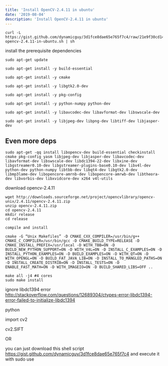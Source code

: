 ```yaml
---
title: 'Install OpenCV-2.4.11 in ubuntu'
date: '2019-08-04'
description: 'Install OpenCV-2.4.11 in ubuntu'
---
```

```
curl -L https://gist.github.com/dynamicguy/3d1fce8dae65e765f7c4/raw/21e9f30cd14ac6fd8b9f82eb7fc52137e1492bae/install-opencv-2.4.11-in-ubuntu.sh | sh
```

install the prerequisite dependencies

```
sudo apt-get update

sudo apt-get install -y build-essential

sudo apt-get install -y cmake

sudo apt-get install -y libgtk2.0-dev

sudo apt-get install -y pkg-config

sudo apt-get install -y python-numpy python-dev

sudo apt-get install -y libavcodec-dev libavformat-dev libswscale-dev

sudo apt-get install -y libjpeg-dev libpng-dev libtiff-dev libjasper-dev
```

## Even more deps

```
sudo apt-get -qq install libopencv-dev build-essential checkinstall cmake pkg-config yasm libjpeg-dev libjasper-dev libavcodec-dev libavformat-dev libswscale-dev libdc1394-22-dev libxine-dev libgstreamer0.10-dev libgstreamer-plugins-base0.10-dev libv4l-dev python-dev python-numpy libtbb-dev libqt4-dev libgtk2.0-dev libmp3lame-dev libopencore-amrnb-dev libopencore-amrwb-dev libtheora-dev libvorbis-dev libxvidcore-dev x264 v4l-utils
```

download opencv-2.4.11

```
wget http://downloads.sourceforge.net/project/opencvlibrary/opencv-unix/2.4.11/opencv-2.4.11.zip
unzip opencv-2.4.11.zip
cd opencv-2.4.11
mkdir release
cd release

compile and install

cmake -G “Unix Makefiles” -D CMAKE_CXX_COMPILER=/usr/bin/g++ CMAKE_C_COMPILER=/usr/bin/gcc -D CMAKE_BUILD_TYPE=RELEASE -D CMAKE_INSTALL_PREFIX=/usr/local -D WITH_TBB=ON -D BUILD_NEW_PYTHON_SUPPORT=ON -D WITH_V4L=ON -D INSTALL_C_EXAMPLES=ON -D INSTALL_PYTHON_EXAMPLES=ON -D BUILD_EXAMPLES=ON -D WITH_QT=ON -D WITH_OPENGL=ON -D BUILD_FAT_JAVA_LIB=ON -D INSTALL_TO_MANGLED_PATHS=ON -D INSTALL_CREATE_DISTRIB=ON -D INSTALL_TESTS=ON -D ENABLE_FAST_MATH=ON -D WITH_IMAGEIO=ON -D BUILD_SHARED_LIBS=OFF ..

make all -j4 #4 cores
sudo make install
```


ignore libdc1394 error http://stackoverflow.com/questions/12689304/ctypes-error-libdc1394-error-failed-to-initialize-libdc1394

python

import cv2

cv2.SIFT

OR

you can just download this shell script https://gist.github.com/dynamicguy/3d1fce8dae65e765f7c4 and execute it with sudo use
